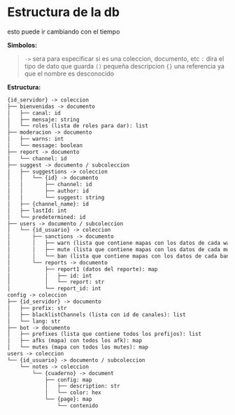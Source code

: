 # Estructura de la db
esto puede ir cambiando con el tiempo

**Simbolos:**
> `->` sera para especificar si es una coleccion, documento, etc
> `:`  dira el tipo de dato que guarda
> `()` pequeña descripcion 
> `{}` una referencia ya que el nombre es desconocido

**Estructura:**
```markdown
{id_servidor} -> coleccion
├── bienvenidas -> documento
│   ├── canal: id
│   ├── mensaje: string
│   └── roles (lista de roles para dar): list 
├── moderacion -> documento
│   ├── warns: int
│   └── message: boolean
├── report -> documento 
│   └── channel: id
├── suggest -> documento / subcoleccion
│   ├── suggestions -> coleccion
│   │   └── {id} -> documento
│   │       ├── channel: id
│   │       ├── author: id
│   │       └── suggest: string
│   ├── {channel_name}: id
│   ├── lastId: int
│   └── predetermined: id
├── users -> documento / subcoleccion
│   └── {id_usuario} -> coleccion
│       ├── sanctions -> documento
│       │   ├── warn (lista que contiene mapas con los datos de cada warn): list
│       │   ├── mute (lista que contiene mapas con los datos de cada mute): list
│       │   └── ban (lista que contiene mapas con los datos de cada ban): list
│       └── reports -> documento 
│           ├── report1 (datos del reporte): map 
│           │   ├── id: int
│           │   └── report: str
│           └── report_id: int
config -> coleccion
├── {id_servidor} -> documento
│   ├── prefix: str
│   ├── blacklistChannels (lista con id de canales): list
│   └── lang: str
├── bot -> documento
│   ├── prefixes (lista que contiene todos los prefijos): list
│   ├── afks (mapa) con todos los afk): map
│   └── mutes (mapa con todos los mutes): map
users -> coleccion
└── {id_usuario} -> documento / subcoleccion
    └── notes -> coleccion 
        └── {cuaderno} -> document
            ├── config: map 
            │   ├── description: str
            │   └── color: hex
            └── {page}: map
                └── contenido
```